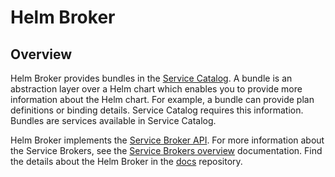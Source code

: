 # Helm Broker

## Overview

Helm Broker provides bundles in the [Service Catalog](../service-catalog/README.md). A bundle is an abstraction layer over a Helm chart which enables you to provide more information about the Helm chart. For example, a bundle can provide plan definitions or binding details. Service Catalog requires this information. Bundles are services available in Service Catalog.

Helm Broker implements the [Service Broker API](https://github.com/openservicebrokerapi/servicebroker/blob/master/spec.md). For more information about the Service Brokers, see the [Service Brokers overview](../../docs/service-catalog/docs/13-01-service-brokers.md) documentation. Find the details about the Helm Broker in the [docs](../../docs/helm-broker/docs) repository.
